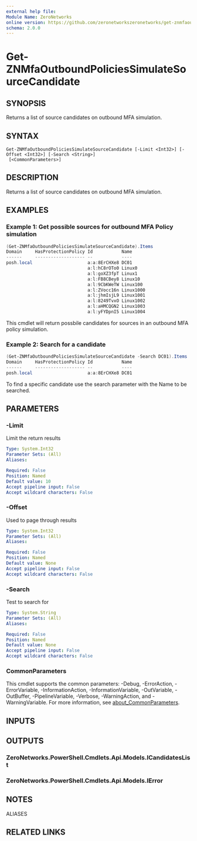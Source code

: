 ```yaml
---
external help file:
Module Name: ZeroNetworks
online version: https://github.com/zeronetworkszeronetworks/get-znmfaoutboundpoliciessimulatesourcecandidate
schema: 2.0.0
---
```


# Get-ZNMfaOutboundPoliciesSimulateSourceCandidate

## SYNOPSIS
Returns a list of source candidates on outbound MFA simulation.

## SYNTAX

```
Get-ZNMfaOutboundPoliciesSimulateSourceCandidate [-Limit <Int32>] [-Offset <Int32>] [-Search <String>]
 [<CommonParameters>]
```

## DESCRIPTION
Returns a list of source candidates on outbound MFA simulation.

## EXAMPLES

### Example 1: Get possible sources for outbound MFA Policy simulation
```powershell
(Get-ZNMfaOutboundPoliciesSimulateSourceCandidate).Items
Domain     HasProtectionPolicy Id           Name
------     ------------------- --           ----
posh.local                     a:a:8ErCHXe8 DC01
                               a:l:hC8rOTo0 Linux0
                               a:l:goXZ3fpT Linux1
                               a:l:FB8CBey8 Linux10
                               a:l:9CbKWeTW Linux100
                               a:l:ZVocc16n Linux1000
                               a:l:jhmIsjL9 Linux1001
                               a:l:8249TvxO Linux1002
                               a:l:aHMCQGN2 Linux1003
                               a:l:yFYDpnI5 Linux1004
```

This cmdlet will return possbile candidates for sources in an outbound MFA policy simulation.

### Example 2: Search for a candidate
```powershell
(Get-ZNMfaOutboundPoliciesSimulateSourceCandidate -Search DC01).Items
Domain     HasProtectionPolicy Id           Name
------     ------------------- --           ----
posh.local                     a:a:8ErCHXe8 DC01
```

To find a specific candidate use the search parameter with the Name to be searched.

## PARAMETERS

### -Limit
Limit the return results

```yaml
Type: System.Int32
Parameter Sets: (All)
Aliases:

Required: False
Position: Named
Default value: 10
Accept pipeline input: False
Accept wildcard characters: False
```

### -Offset
Used to page through results

```yaml
Type: System.Int32
Parameter Sets: (All)
Aliases:

Required: False
Position: Named
Default value: None
Accept pipeline input: False
Accept wildcard characters: False
```

### -Search
Test to search for

```yaml
Type: System.String
Parameter Sets: (All)
Aliases:

Required: False
Position: Named
Default value: None
Accept pipeline input: False
Accept wildcard characters: False
```

### CommonParameters
This cmdlet supports the common parameters: -Debug, -ErrorAction, -ErrorVariable, -InformationAction, -InformationVariable, -OutVariable, -OutBuffer, -PipelineVariable, -Verbose, -WarningAction, and -WarningVariable. For more information, see [about_CommonParameters](http://go.microsoft.com/fwlink/?LinkID=113216).

## INPUTS

## OUTPUTS

### ZeroNetworks.PowerShell.Cmdlets.Api.Models.ICandidatesList

### ZeroNetworks.PowerShell.Cmdlets.Api.Models.IError

## NOTES

ALIASES

## RELATED LINKS

